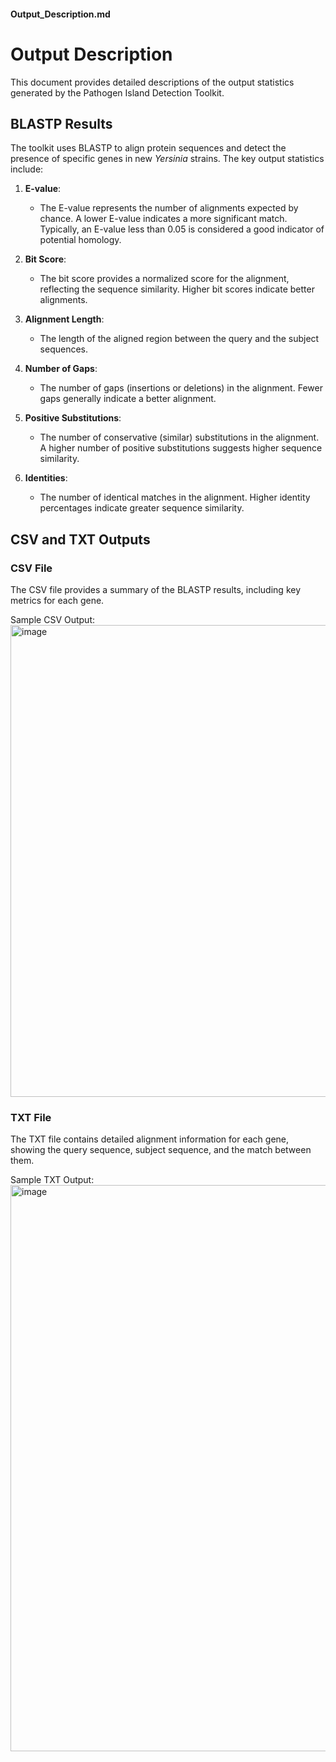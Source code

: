 #### Output_Description.md

# Output Description

This document provides detailed descriptions of the output statistics generated by the Pathogen Island Detection Toolkit.

## BLASTP Results

The toolkit uses BLASTP to align protein sequences and detect the presence of specific genes in new *Yersinia* strains. The key output statistics include:

1. **E-value**:
   - The E-value represents the number of alignments expected by chance. A lower E-value indicates a more significant match. Typically, an E-value less than 0.05 is considered a good indicator of potential homology.

2. **Bit Score**:
   - The bit score provides a normalized score for the alignment, reflecting the sequence similarity. Higher bit scores indicate better alignments.

3. **Alignment Length**:
   - The length of the aligned region between the query and the subject sequences.

4. **Number of Gaps**:
   - The number of gaps (insertions or deletions) in the alignment. Fewer gaps generally indicate a better alignment.

5. **Positive Substitutions**:
   - The number of conservative (similar) substitutions in the alignment. A higher number of positive substitutions suggests higher sequence similarity.

6. **Identities**:
   - The number of identical matches in the alignment. Higher identity percentages indicate greater sequence similarity.

## CSV and TXT Outputs

### CSV File
The CSV file provides a summary of the BLASTP results, including key metrics for each gene.

Sample CSV Output:
<img width="755" alt="image" src="https://github.com/sapir-mardan/pathogen-genomic-analysis-toolkit/assets/92859243/85a92bd3-f5d5-49b4-a3e7-05d7502c5911">

### TXT File
The TXT file contains detailed alignment information for each gene, showing the query sequence, subject sequence, and the match between them.

Sample TXT Output:
<img width="906" alt="image" src="https://github.com/sapir-mardan/pathogen-genomic-analysis-toolkit/assets/92859243/73d7eab1-6819-4e5a-be24-a819f6134f09">

